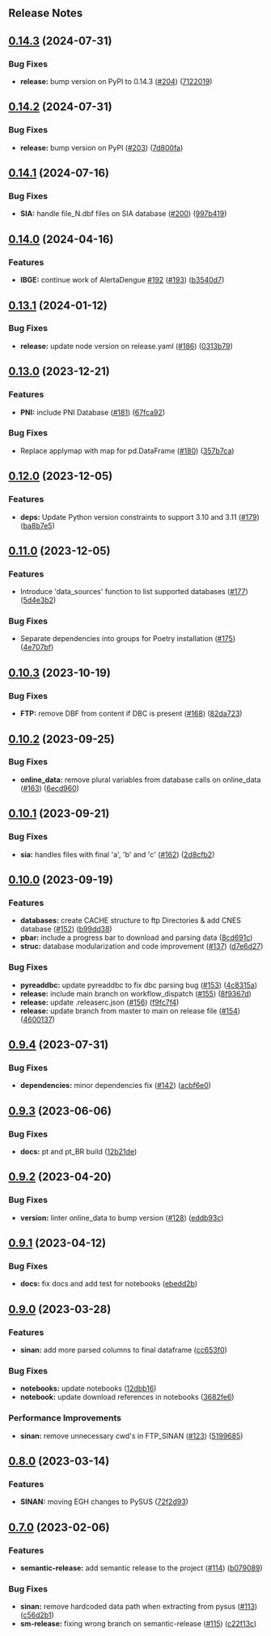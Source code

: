 Release Notes
---

## [0.14.3](https://github.com/AlertaDengue/PySUS/compare/0.14.2...0.14.3) (2024-07-31)

### Bug Fixes

* **release:** bump version on PyPI to 0.14.3 ([#204](https://github.com/AlertaDengue/PySUS/issues/204)) ([7122019](https://github.com/AlertaDengue/PySUS/commit/7122019a5278976bb659768360e141ba405b2c5d))

## [0.14.2](https://github.com/AlertaDengue/PySUS/compare/0.14.1...0.14.2) (2024-07-31)

### Bug Fixes

* **release:** bump version on PyPI ([#203](https://github.com/AlertaDengue/PySUS/issues/203)) ([7d800fa](https://github.com/AlertaDengue/PySUS/commit/7d800fa4399854f161e6d4a1a527299e5b6e3d70))

## [0.14.1](https://github.com/AlertaDengue/PySUS/compare/0.14.0...0.14.1) (2024-07-16)

### Bug Fixes

* **SIA:** handle file_N.dbf files on SIA database ([#200](https://github.com/AlertaDengue/PySUS/issues/200)) ([997b419](https://github.com/AlertaDengue/PySUS/commit/997b41939bc80ce371fb433fb03b9eed18e358ea))

## [0.14.0](https://github.com/AlertaDengue/PySUS/compare/0.13.1...0.14.0) (2024-04-16)


### Features

* **IBGE:** continue work of AlertaDengue [#192](https://github.com/AlertaDengue/PySUS/issues/192) ([#193](https://github.com/AlertaDengue/PySUS/issues/193)) ([b3540d7](https://github.com/AlertaDengue/PySUS/commit/b3540d71b528b2eb2c57f3521c1032a341d8a8ef))

## [0.13.1](https://github.com/AlertaDengue/PySUS/compare/0.13.0...0.13.1) (2024-01-12)


### Bug Fixes

* **release:** update node version on release.yaml ([#186](https://github.com/AlertaDengue/PySUS/issues/186)) ([0313b79](https://github.com/AlertaDengue/PySUS/commit/0313b796cb5b04e60a7adcca40d6a5d92af95444))

## [0.13.0](https://github.com/AlertaDengue/PySUS/compare/0.12.0...0.13.0) (2023-12-21)


### Features

* **PNI:** include PNI Database ([#181](https://github.com/AlertaDengue/PySUS/issues/181)) ([67fca92](https://github.com/AlertaDengue/PySUS/commit/67fca920d744f82dc760bf6217746290d15d9c96))


### Bug Fixes

* Replace applymap with map for pd.DataFrame ([#180](https://github.com/AlertaDengue/PySUS/issues/180)) ([357b7ca](https://github.com/AlertaDengue/PySUS/commit/357b7ca5498dd7030bcf31c42179ef6a197b8f38))

## [0.12.0](https://github.com/AlertaDengue/PySUS/compare/0.11.0...0.12.0) (2023-12-05)


### Features

* **deps:** Update Python version constraints to support 3.10 and 3.11 ([#179](https://github.com/AlertaDengue/PySUS/issues/179)) ([ba8b7e5](https://github.com/AlertaDengue/PySUS/commit/ba8b7e50b2dade66e6d0e4b7baaa2962f1217971))

## [0.11.0](https://github.com/AlertaDengue/PySUS/compare/0.10.3...0.11.0) (2023-12-05)


### Features

* Introduce 'data_sources' function to list supported databases ([#177](https://github.com/AlertaDengue/PySUS/issues/177)) ([5d4e3b2](https://github.com/AlertaDengue/PySUS/commit/5d4e3b2964d48e40b1fe48f3d7f80c951c9c654b))


### Bug Fixes

* Separate dependencies into groups for Poetry installation ([#175](https://github.com/AlertaDengue/PySUS/issues/175)) ([4e707bf](https://github.com/AlertaDengue/PySUS/commit/4e707bfb6dba22ea67d26e4b811049562eed2930))

## [0.10.3](https://github.com/AlertaDengue/PySUS/compare/0.10.2...0.10.3) (2023-10-19)


### Bug Fixes

* **FTP:** remove DBF from content if DBC is present ([#168](https://github.com/AlertaDengue/PySUS/issues/168)) ([82da723](https://github.com/AlertaDengue/PySUS/commit/82da723ce35d081899bbd3c90a353beedae6f2a1))

## [0.10.2](https://github.com/AlertaDengue/PySUS/compare/0.10.1...0.10.2) (2023-09-25)


### Bug Fixes

* **online_data:** remove plural variables from database calls on online_data ([#163](https://github.com/AlertaDengue/PySUS/issues/163)) ([6ecd960](https://github.com/AlertaDengue/PySUS/commit/6ecd96046799b90329d11298f8aa17f8d86d25c4))

## [0.10.1](https://github.com/AlertaDengue/PySUS/compare/0.10.0...0.10.1) (2023-09-21)


### Bug Fixes

* **sia:** handles files with final 'a', 'b' and 'c' ([#162](https://github.com/AlertaDengue/PySUS/issues/162)) ([2d8cfb2](https://github.com/AlertaDengue/PySUS/commit/2d8cfb27aae2a50ac836804ceacb88db6143134e))

## [0.10.0](https://github.com/AlertaDengue/PySUS/compare/0.9.4...0.10.0) (2023-09-19)


### Features

* **databases:** create CACHE structure to ftp Directories & add CNES database ([#152](https://github.com/AlertaDengue/PySUS/issues/152)) ([b99dd38](https://github.com/AlertaDengue/PySUS/commit/b99dd38a2bfbf286bc3061af7f9b1f3a1e40627d))
* **pbar:** include a progress bar to download and parsing data ([8cd691c](https://github.com/AlertaDengue/PySUS/commit/8cd691cc875fb46cb4aadf59e0cfb46670f4dab0))
* **struc:** database modularization and code improvement ([#137](https://github.com/AlertaDengue/PySUS/issues/137)) ([d7e6d27](https://github.com/AlertaDengue/PySUS/commit/d7e6d271838ed442e137ca788d8ade302299fc27))


### Bug Fixes

* **pyreaddbc:** update pyreaddbc to fix dbc parsing bug ([#153](https://github.com/AlertaDengue/PySUS/issues/153)) ([4c8315a](https://github.com/AlertaDengue/PySUS/commit/4c8315abbe7747f1d2f401659095431d6f8be439))
* **release:** include main branch on workflow_dispatch ([#155](https://github.com/AlertaDengue/PySUS/issues/155)) ([8f9367d](https://github.com/AlertaDengue/PySUS/commit/8f9367dbf1e3d6ade7337bc4d66a79ec29e993a1))
* **release:** update .releaserc.json ([#156](https://github.com/AlertaDengue/PySUS/issues/156)) ([f9fc7f4](https://github.com/AlertaDengue/PySUS/commit/f9fc7f4de36cc4c8a810e342f362f013bf72cacf))
* **release:** update branch from master to main on release file ([#154](https://github.com/AlertaDengue/PySUS/issues/154)) ([4600137](https://github.com/AlertaDengue/PySUS/commit/46001375393a7513b1fe816b7df3c55c2941eda0))

## [0.9.4](https://github.com/AlertaDengue/PySUS/compare/0.9.3...0.9.4) (2023-07-31)


### Bug Fixes

* **dependencies:** minor dependencies fix ([#142](https://github.com/AlertaDengue/PySUS/issues/142)) ([acbf6e0](https://github.com/AlertaDengue/PySUS/commit/acbf6e0f5dde21348723f474761f687090256258))

## [0.9.3](https://github.com/AlertaDengue/PySUS/compare/0.9.2...0.9.3) (2023-06-06)


### Bug Fixes

* **docs:** pt and pt_BR build ([12b21de](https://github.com/AlertaDengue/PySUS/commit/12b21de78a6220ca8d158a39ccd6f152f5b343e0))

## [0.9.2](https://github.com/AlertaDengue/PySUS/compare/0.9.1...0.9.2) (2023-04-20)


### Bug Fixes

* **version:** linter online_data to bump version ([#128](https://github.com/AlertaDengue/PySUS/issues/128)) ([eddb93c](https://github.com/AlertaDengue/PySUS/commit/eddb93c5094a7bfebca51d57f33fbc3891f1d54f))

## [0.9.1](https://github.com/AlertaDengue/PySUS/compare/0.9.0...0.9.1) (2023-04-12)


### Bug Fixes

* **docs:** fix docs and add test for notebooks ([ebedd2b](https://github.com/AlertaDengue/PySUS/commit/ebedd2bec2d9be58f9eb2aa5433a11d04a688379))

## [0.9.0](https://github.com/AlertaDengue/PySUS/compare/0.8.0...0.9.0) (2023-03-28)


### Features

* **sinan:** add more parsed columns to final dataframe ([cc653f0](https://github.com/AlertaDengue/PySUS/commit/cc653f0dfc4793a50ed5b76d1ed40520ae4e75f9))


### Bug Fixes

* **notebooks:** update notebooks ([12dbb16](https://github.com/AlertaDengue/PySUS/commit/12dbb16e24208f7c24b0f790259d55bcad3b4562))
* **notebook:** update download references in notebooks ([3682fe6](https://github.com/AlertaDengue/PySUS/commit/3682fe61be27235c806ec90112157b0b366bb4af))


### Performance Improvements

* **sinan:** remove unnecessary cwd's in FTP_SINAN ([#123](https://github.com/AlertaDengue/PySUS/issues/123)) ([5199685](https://github.com/AlertaDengue/PySUS/commit/519968537c6493c19e65de0e9e1856c47850e4dd))

## [0.8.0](https://github.com/AlertaDengue/PySUS/compare/0.7.0...0.8.0) (2023-03-14)


### Features

* **SINAN:** moving EGH changes to PySUS ([72f2d93](https://github.com/AlertaDengue/PySUS/commit/72f2d938e4d4b742b730d5e599564357a05825f8))

## [0.7.0](https://github.com/AlertaDengue/PySUS/compare/v0.6.4...0.7.0) (2023-02-06)


### Features

* **semantic-release:** add semantic release to the project ([#114](https://github.com/AlertaDengue/PySUS/issues/114)) ([b079089](https://github.com/AlertaDengue/PySUS/commit/b0790898785666f588e716e02acdcc536d06c2e5))


### Bug Fixes

* **sinan:** remove hardcoded data path when extracting from pysus ([#113](https://github.com/AlertaDengue/PySUS/issues/113)) ([c56d2b1](https://github.com/AlertaDengue/PySUS/commit/c56d2b1a0ecf4e0d8efa4ea76e8cae3decc788d5))
* **sm-release:** fixing wrong branch on semantic-release ([#115](https://github.com/AlertaDengue/PySUS/issues/115)) ([c22f13c](https://github.com/AlertaDengue/PySUS/commit/c22f13c9c12fa3df45045db6b9d346318a2f25ef))

